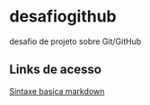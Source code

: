 # desafiogithub
desafio de projeto sobre Git/GitHub
## Links de acesso
[Sintaxe basica markdown](https://markdown.net.br/sintaxe-basica/)
